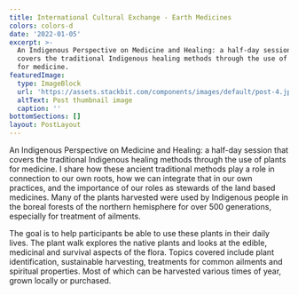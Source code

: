 ```yaml
---
title: International Cultural Exchange - Earth Medicines
colors: colors-d
date: '2022-01-05'
excerpt: >-
  An Indigenous Perspective on Medicine and Healing: a half-day session that
  covers the traditional Indigenous healing methods through the use of plants
  for medicine.
featuredImage:
  type: ImageBlock
  url: 'https://assets.stackbit.com/components/images/default/post-4.jpeg'
  altText: Post thumbnail image
  caption: ''
bottomSections: []
layout: PostLayout
---
```

An Indigenous Perspective on Medicine and Healing: a half-day session that covers the traditional Indigenous healing methods through the use of plants for medicine. I share how these ancient traditional methods play a role in connection to our own roots, how we can integrate that in our own practices, and the importance of our roles as stewards of the land based medicines. Many of the plants harvested were used by Indigenous people in the boreal forests of the northern hemisphere for over 500 generations, especially for treatment of ailments.

The goal is to help participants be able to use these plants in their daily lives. The plant walk explores the native plants and looks at the edible, medicinal and survival aspects of the flora. Topics covered include plant identification, sustainable harvesting, treatments for common ailments and spiritual properties. Most of which can be harvested various times of year, grown locally or purchased.